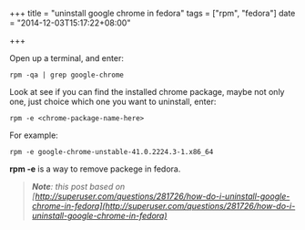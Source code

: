 +++
title = "uninstall google chrome in fedora"
tags = ["rpm", "fedora"]
date = "2014-12-03T15:17:22+08:00"

+++

Open up a terminal, and enter:

    rpm -qa | grep google-chrome

Look at see if you can find the installed chrome package, maybe not only one, just choice which one you want to uninstall, enter:

    rpm -e <chrome-package-name-here>

For example:

    rpm -e google-chrome-unstable-41.0.2224.3-1.x86_64


**rpm -e** is a way to remove packege in fedora.

>***Note**: this post based on [http://superuser.com/questions/281726/how-do-i-uninstall-google-chrome-in-fedora](http://superuser.com/questions/281726/how-do-i-uninstall-google-chrome-in-fedora)*

